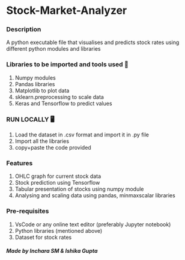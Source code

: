 # Stock-Market-Analyzer

### Description
A python executable file that visualises and predicts stock rates using different python modules and libraries

### Libraries to be imported and tools used 🧰
1. Numpy modules
2. Pandas libraries
3. Matplotlib to plot data 
4. sklearn.preprocessing to scale data
5. Keras and Tensorflow to predict values

### RUN LOCALLY 🖥️
1. Load the dataset in .csv format and import it in .py file
2. Import all the libraries
3. copy+paste the code provided

### Features
1. OHLC graph for current stock data
2. Stock prediction using Tensorflow
3. Tabular presentation of stocks using numpy module
4. Analysing and scaling data using pandas, minmaxscalar libraries

### Pre-requisites
1. VsCode or any online text editor (preferably Jupyter notebook)
2. Python libraries (mentioned above)
3. Dataset for stock rates

#### *Made by Inchara SM & Ishika Gupta*
